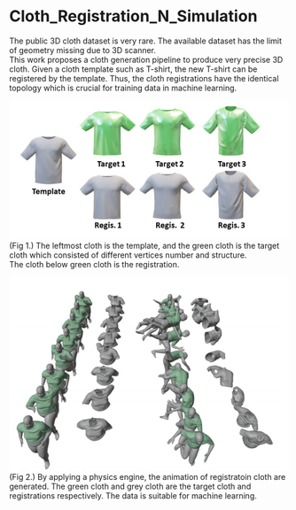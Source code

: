 # Cloth_Registration_N_Simulation  

The public 3D cloth dataset is very rare. The available dataset has the limit of geometry missing due to 3D scanner.  
This work proposes a cloth generation pipeline to produce very precise 3D cloth.
Given a cloth template such as T-shirt, the new T-shirt can be registered by the template.
Thus, the cloth registrations have the identical topology which is crucial for training data in machine learning.

![](Registration.PNG)  
(Fig 1.) The leftmost cloth is the template, and the green cloth is the target cloth which consisted of different vertices number and structure.  
The cloth below green cloth is the registration.

![](Animation.PNG)  
(Fig 2.) By applying a physics engine, the animation of registratoin cloth are generated. 
The green cloth and grey cloth are the target cloth and registrations respectively. The data is suitable for machine learning.
